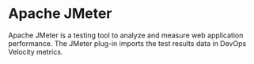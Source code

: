 
# Apache JMeter

Apache JMeter is a testing tool to analyze and measure web application performance. The JMeter plug-in imports the test results
data in DevOps Velocity metrics.
